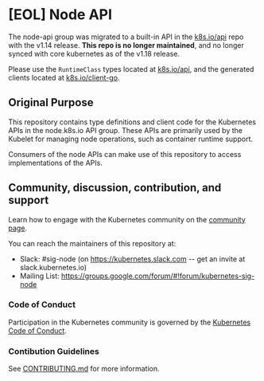 # [EOL] Node API

The node-api group was migrated to a built-in API in the
[k8s.io/api](https://github.com/kubernetes/api) repo with the
v1.14 release. **This repo is no longer maintained**, and no longer
synced with core kubernetes as of the v1.18 release.

Please use the `RuntimeClass` types located at
[k8s.io/api](https://github.com/kubernetes/api), and the generated
clients located at [k8s.io/client-go](https://github.com/kubernetes/client-go).

## Original Purpose

This repository contains type definitions and client code for the Kubernetes
APIs in the node.k8s.io API group. These APIs are primarily used by the Kubelet
for managing node operations, such as container runtime support.

Consumers of the node APIs can make use of this repository to access
implementations of the APIs.

## Community, discussion, contribution, and support

Learn how to engage with the Kubernetes community on the [community
page](http://kubernetes.io/community/).

You can reach the maintainers of this repository at:

- Slack: #sig-node (on https://kubernetes.slack.com -- get an
  invite at slack.kubernetes.io)
- Mailing List:
  https://groups.google.com/forum/#!forum/kubernetes-sig-node

### Code of Conduct

Participation in the Kubernetes community is governed by the [Kubernetes
Code of Conduct](code-of-conduct.md).

### Contibution Guidelines

See [CONTRIBUTING.md](CONTRIBUTING.md) for more information.
